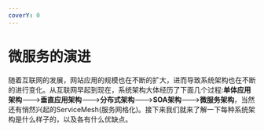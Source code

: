 ```yaml
---
coverY: 0
---
```


# 微服务的演进

随着互联网的发展，网站应用的规模也在不断的扩大，进而导致系统架构也在不断的进行变化。从互联网早起到现在，系统架构大体经历了下面几个过程:**单体应用架构**--->**垂直应用架构**--->**分布式架构**--->**SOA架构**--->**微服务架构**，当然还有悄然兴起的ServiceMesh(服务网格化)。接下来我们就来了解一下每种系统架构是什么样子的，以及各有什么优缺点。
